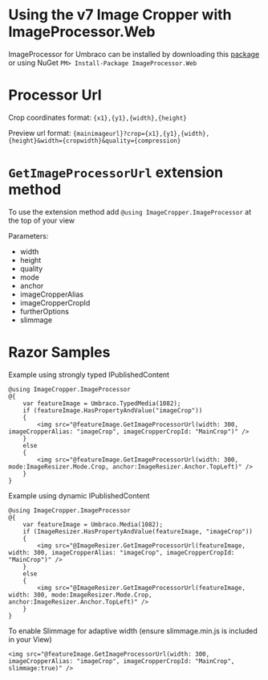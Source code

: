 Using the v7 Image Cropper with ImageProcessor.Web
============================================

ImageProcessor for Umbraco can be installed by downloading this [package](http://our.umbraco.org/projects/collaboration/imageprocessor) or using NuGet `PM> Install-Package ImageProcessor.Web`

Processor Url
===========

Crop coordinates format: `{x1},{y1},{width},{height}`

Preview url format: `{mainimageurl}?crop={x1},{y1},{width},{height}&width={cropwidth}&quality={compression}`

`GetImageProcessorUrl` extension method
===========

To use the extension method add `@using ImageCropper.ImageProcessor` at the top of your view

Parameters:

- width
- height
- quality
- mode
- anchor
- imageCropperAlias
- imageCropperCropId
- furtherOptions
- slimmage

Razor Samples
===========

Example using strongly typed IPublishedContent

	@using ImageCropper.ImageProcessor
    @{
        var featureImage = Umbraco.TypedMedia(1082);
        if (featureImage.HasPropertyAndValue("imageCrop"))
        {
	        <img src="@featureImage.GetImageProcessorUrl(width: 300, imageCropperAlias: "imageCrop", imageCropperCropId: "MainCrop")" />
        }
        else
        {
            <img src="@featureImage.GetImageProcessorUrl(width: 300, mode:ImageResizer.Mode.Crop, anchor:ImageResizer.Anchor.TopLeft)" />
        }
    }      


Example using dynamic IPublishedContent

	@using ImageCropper.ImageProcessor
    @{
        var featureImage = Umbraco.Media(1082);
        if (ImageResizer.HasPropertyAndValue(featureImage, "imageCrop"))
        {
            <img src="@ImageResizer.GetImageProcessorUrl(featureImage, width: 300, imageCropperAlias: "imageCrop", imageCropperCropId: "MainCrop")" />
        }
        else
        {
            <img src="@ImageResizer.GetImageProcessorUrl(featureImage, width: 300, mode:ImageResizer.Mode.Crop, anchor:ImageResizer.Anchor.TopLeft)" />
        }
    }   

To enable Slimmage for adaptive width (ensure slimmage.min.js is included in your View)

    <img src="@featureImage.GetImageProcessorUrl(width: 300, imageCropperAlias: "imageCrop", imageCropperCropId: "MainCrop", slimmage:true)" />  